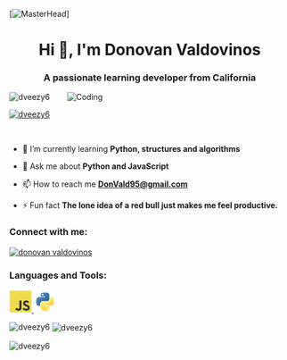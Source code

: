 [![MasterHead](https://developers.giphy.com/branch/master/static/api-512d36c09662682717108a38bbb5c57d.gif)]
<h1 align="center">Hi 👋, I'm Donovan Valdovinos</h1>
<h3 align="center">A passionate learning developer from California</h3>
<img align="right" alt="Coding" width="400" src="https://miro.medium.com/max/1272/1*ZSVmWGcc1weENb0ShawWxw.gif”>


<p align="left"> <img src="https://komarev.com/ghpvc/?username=dveezy6&label=Profile%20views&color=0e75b6&style=flat" alt="dveezy6" /> </p>

<p align="left"> <a href="https://github.com/ryo-ma/github-profile-trophy"><img src="https://github-profile-trophy.vercel.app/?username=dveezy6" alt="dveezy6" /></a> </p>

<p align="left"> <a href="https://twitter.com/" target="blank"><img src="https://img.shields.io/twitter/follow/?logo=twitter&style=for-the-badge" alt="" /></a> </p>

- 🌱 I’m currently learning **Python, structures and algorithms**

- 💬 Ask me about **Python and JavaScript**

- 📫 How to reach me **DonVald95@gmail.com**

- ⚡ Fun fact **The lone idea of a red bull just makes me feel productive.**

<h3 align="left">Connect with me:</h3>
<p align="left">
<a href="https://linkedin.com/in/donovan valdovinos" target="blank"><img align="center" src="https://raw.githubusercontent.com/rahuldkjain/github-profile-readme-generator/master/src/images/icons/Social/linked-in-alt.svg" alt="donovan valdovinos" height="30" width="40" /></a>
</p>

<h3 align="left">Languages and Tools:</h3>
<p align="left"> <a href="https://developer.mozilla.org/en-US/docs/Web/JavaScript" target="_blank" rel="noreferrer"> <img src="https://raw.githubusercontent.com/devicons/devicon/master/icons/javascript/javascript-original.svg" alt="javascript" width="40" height="40"/> </a> <a href="https://www.python.org" target="_blank" rel="noreferrer"> <img src="https://raw.githubusercontent.com/devicons/devicon/master/icons/python/python-original.svg" alt="python" width="40" height="40"/> </a> </p>

<p><img align="left" src="https://github-readme-stats.vercel.app/api/top-langs?username=dveezy6&show_icons=true&locale=en&layout=compact" alt="dveezy6" /></p>

<p>&nbsp;<img align="center" src="https://github-readme-stats.vercel.app/api?username=dveezy6&show_icons=true&locale=en" alt="dveezy6" /></p>

<p><img align="center" src="https://github-readme-streak-stats.herokuapp.com/?user=dveezy6&" alt="dveezy6" /></p>
